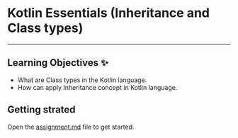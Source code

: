 # Kotlin Essentials (Inheritance and Class types) 
---
## Learning Objectives ✨
- What are Class types in the Kotlin language.
- How can apply Inheritance concept in Kotlin language.

## Getting strated
Open the [assignment.md](assignment.md) file to get started.
  